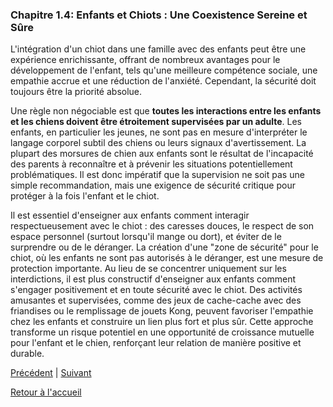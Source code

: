 ### **Chapitre 1.4: Enfants et Chiots : Une Coexistence Sereine et Sûre**

L'intégration d'un chiot dans une famille avec des enfants peut être une expérience enrichissante, offrant de nombreux avantages pour le développement de l'enfant, tels qu'une meilleure compétence sociale, une empathie accrue et une réduction de l'anxiété. Cependant, la sécurité doit toujours être la priorité absolue.

Une règle non négociable est que **toutes les interactions entre les enfants et les chiens doivent être étroitement supervisées par un adulte**. Les enfants, en particulier les jeunes, ne sont pas en mesure d'interpréter le langage corporel subtil des chiens ou leurs signaux d'avertissement. La plupart des morsures de chien aux enfants sont le résultat de l'incapacité des parents à reconnaître et à prévenir les situations potentiellement problématiques. Il est donc impératif que la supervision ne soit pas une simple recommandation, mais une exigence de sécurité critique pour protéger à la fois l'enfant et le chiot.

Il est essentiel d'enseigner aux enfants comment interagir respectueusement avec le chiot : des caresses douces, le respect de son espace personnel (surtout lorsqu'il mange ou dort), et éviter de le surprendre ou de le déranger. La création d'une "zone de sécurité" pour le chiot, où les enfants ne sont pas autorisés à le déranger, est une mesure de protection importante. Au lieu de se concentrer uniquement sur les interdictions, il est plus constructif d'enseigner aux enfants comment s'engager positivement et en toute sécurité avec le chiot. Des activités amusantes et supervisées, comme des jeux de cache-cache avec des friandises ou le remplissage de jouets Kong, peuvent favoriser l'empathie chez les enfants et construire un lien plus fort et plus sûr. Cette approche transforme un risque potentiel en une opportunité de croissance mutuelle pour l'enfant et le chien, renforçant leur relation de manière positive et durable. 

[Précédent](./1.3_le_grand_jour.md) | [Suivant](./1.5_le_partenaire_sante.md)

[Retour à l'accueil](../index.md) 